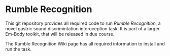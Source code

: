 # Rumble Recognition
This git repository provides all required code to run *_Rumble Recognition_*, a novel gastric sound discrimintation interoception task. It is part of a larger Em-Body toolkit, that will be released in due course.

The Rumble Recognition Wiki page has all required information to install and run the task.

